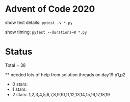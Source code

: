 Advent of Code 2020
===================

show test details:
```pytest -v *.py```

show timing:
```pytest --durations=0 *.py```

Status
======

Total = 38

** needed lots of help from solution threads on day19 p1,p2

- 0 stars:
- 1 stars: 
- 2 stars: 1,2,3,4,5,6,7,8,9,10,11,12,13,14,15,16,17,18,19